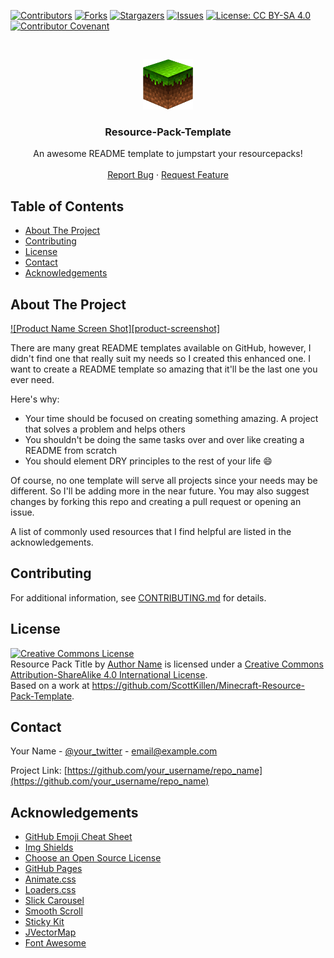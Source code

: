 <!--
*** Thanks for checking out this README Template. If you have a suggestion that would
*** make this better, please fork the repo and create a pull request or simply open
*** an issue with the tag "enhancement".
*** Thanks again! Now go create something AMAZING! :D
-->

<!-- PROJECT SHIELDS -->
<!--
*** I'm using markdown "reference style" links for readability.
*** Reference links are enclosed in brackets [ ] instead of parentheses ( ).
*** See the bottom of this document for the declaration of the reference variables
*** for contributors-url, forks-url, etc. This is an optional, concise syntax you may use.
*** https://www.markdownguide.org/basic-syntax/#reference-style-links
-->
[![Contributors][contributors-shield]][contributors-url]
[![Forks][forks-shield]][forks-url]
[![Stargazers][stars-shield]][stars-url]
[![Issues][issues-shield]][issues-url]
[![License: CC BY-SA 4.0][license-shield]][license-url]
[![Contributor Covenant][code-of-conduct-shield]][code-of-conduct-url]

<!-- PROJECT LOGO -->
<br />
<p align="center">
  <a href="https://github.com/scottkillen-boilerplate/Resource-Pack-Template">
    <img src="images/logo.png" alt="Logo" width="80" height="80">
  </a>

  <h3 align="center">Resource-Pack-Template</h3>

  <p align="center">
    An awesome README template to jumpstart your resourcepacks!
    <br />
    <br />
    <a href="https://github.com/scottkillen-boilerplate/Resource-Pack-Template/issues">Report Bug</a>
    ·
    <a href="https://github.com/scottkillen-boilerplate/Resource-Pack-Template/issues">Request Feature</a>
  </p>
</p>

<!-- TABLE OF CONTENTS -->
<!-- omit in toc -->
## Table of Contents

- [About The Project](#about-the-project)
- [Contributing](#contributing)
- [License](#license)
- [Contact](#contact)
- [Acknowledgements](#acknowledgements)

<!-- ABOUT THE PROJECT -->
## About The Project

[![Product Name Screen Shot][product-screenshot]](https://example.com)

There are many great README templates available on GitHub, however, I didn't
find one that really suit my needs so I created this enhanced one. I want to
create a README template so amazing that it'll be the last one you ever need.

Here's why:

* Your time should be focused on creating something amazing. A project that
  solves a problem and helps others
* You shouldn't be doing the same tasks over and over like creating a README
  from scratch
* You should element DRY principles to the rest of your life :smile:

Of course, no one template will serve all projects since your needs may be
different. So I'll be adding more in the near future. You may also suggest
changes by forking this repo and creating a pull request or opening an issue.

A list of commonly used resources that I find helpful are listed in the
 acknowledgements.

<!-- CONTRIBUTING -->
## Contributing

For additional information, see [CONTRIBUTING.md][contributing-url] for details.

<!-- LICENSE -->
## License

<a rel="license" href="http://creativecommons.org/licenses/by-sa/4.0/"><img alt="Creative Commons License" style="border-width:0" src="https://i.creativecommons.org/l/by-sa/4.0/88x31.png" /></a><br /><span xmlns:dct="http://purl.org/dc/terms/" property="dct:title">Resource Pack Title</span> by <a xmlns:cc="http://creativecommons.org/ns#" href="https://github.com/ScottKillen" property="cc:attributionName" rel="cc:attributionURL">Author Name</a> is licensed under a <a rel="license" href="http://creativecommons.org/licenses/by-sa/4.0/">Creative Commons Attribution-ShareAlike 4.0 International License</a>.<br />Based on a work at <a xmlns:dct="http://purl.org/dc/terms/" href="<<<https://github.com/ScottKillen/Minecraft-Resource-Pack-Template>>>" rel="dct:source">https://github.com/ScottKillen/Minecraft-Resource-Pack-Template</a>.

<!-- CONTACT -->
## Contact

Your Name - [@your_twitter](https://twitter.com/your_username) - email@example.com

Project Link: [https://github.com/your_username/repo_name](https://github.com/your_username/repo_name)

<!-- ACKNOWLEDGEMENTS -->
## Acknowledgements

* [GitHub Emoji Cheat Sheet](https://www.webpagefx.com/tools/emoji-cheat-sheet)
* [Img Shields](https://shields.io)
* [Choose an Open Source License](https://choosealicense.com)
* [GitHub Pages](https://pages.github.com)
* [Animate.css](https://daneden.github.io/animate.css)
* [Loaders.css](https://connoratherton.com/loaders)
* [Slick Carousel](https://kenwheeler.github.io/slick)
* [Smooth Scroll](https://github.com/cferdinandi/smooth-scroll)
* [Sticky Kit](http://leafo.net/sticky-kit)
* [JVectorMap](http://jvectormap.com)
* [Font Awesome](https://fontawesome.com)

<!-- MARKDOWN LINKS & IMAGES -->
<!-- https://www.markdownguide.org/basic-syntax/#reference-style-links -->
[contributors-shield]: https://img.shields.io/github/contributors/scottkillen-boilerplate/Resource-Pack-Template.svg?style=flat-square
[contributors-url]: https://github.com/scottkillen-boilerplate/Resource-Pack-Template/graphs/contributors
[forks-shield]: https://img.shields.io/github/forks/scottkillen-boilerplate/Resource-Pack-Template.svg?style=flat-square
[forks-url]: https://github.com/scottkillen-boilerplate/Resource-Pack-Template/network/members
[stars-shield]: https://img.shields.io/github/stars/scottkillen-boilerplate/Resource-Pack-Template.svg?style=flat-square
[stars-url]: https://github.com/scottkillen-boilerplate/Resource-Pack-Template/stargazers
[issues-shield]: https://img.shields.io/github/issues/scottkillen-boilerplate/Resource-Pack-Template.svg?style=flat-square
[issues-url]: https://github.com/scottkillen-boilerplate/Resource-Pack-Template/issues
[license-shield]: https://img.shields.io/github/license/scottkillen-boilerplate/Resource-Pack-Template.svg?style=flat-square
[license-url]: https://github.com/scottkillen-boilerplate/Resource-Pack-Template/blob/master/LICENSE.md
[code-of-conduct-shield]: https://img.shields.io/badge/Contributor%20Covenant-v2.0%20adopted-ff69b4.svg?style=flat-square
[code-of-conduct-url]: https://github.com/scottkillen-boilerplate/Resource-Pack-Template/blob/master/CODE_OF_CONDUCT.md
[contributing-url]: https://github.com/scottkillen-boilerplate/Resource-Pack-Template/blob/master/CONTRIBUTING.md
